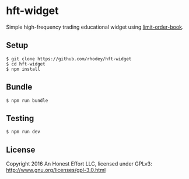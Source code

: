 # hft-widget 

Simple high-frequency trading educational widget using [limit-order-book](https://github.com/rhodey/limit-order-book).

## Setup
```
$ git clone https://github.com/rhodey/hft-widget
$ cd hft-widget
$ npm install
```

## Bundle
```
$ npm run bundle
```

## Testing
```
$ npm run dev
```

## License
Copyright 2016 An Honest Effort LLC, licensed under GPLv3: http://www.gnu.org/licenses/gpl-3.0.html
